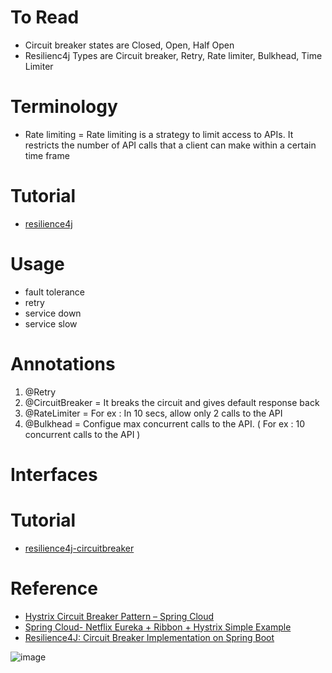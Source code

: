 # To Read
* Circuit breaker states are Closed, Open, Half Open
* Resilienc4j Types are Circuit breaker, Retry, Rate limiter, Bulkhead, Time Limiter
# Terminology
* Rate limiting = Rate limiting is a strategy to limit access to APIs. It restricts the number of API calls that a client can make within a certain time frame
# Tutorial
* [resilience4j](https://resilience4j.readme.io/docs/getting-started)

# Usage
* fault tolerance
* retry 
* service down
* service slow

# Annotations
1. @Retry
2. @CircuitBreaker = It breaks the circuit and gives default response back
3. @RateLimiter = For ex : In 10 secs, allow only 2 calls to the API
4. @Bulkhead = Configue max concurrent calls to the API. ( For ex : 10 concurrent calls to the API )

# Interfaces

# Tutorial
* [resilience4j-circuitbreaker](https://resilience4j.readme.io/docs/circuitbreaker)

# Reference
* [Hystrix Circuit Breaker Pattern – Spring Cloud](https://howtodoinjava.com/spring-cloud/spring-hystrix-circuit-breaker-tutorial/#what-is-circuit-breaker)
* [Spring Cloud- Netflix Eureka + Ribbon + Hystrix Simple Example](https://www.javainuse.com/spring/spring_hystrix)
* [Resilience4J: Circuit Breaker Implementation on Spring Boot](https://medium.com/bliblidotcom-techblog/resilience4j-circuit-breaker-implementation-on-spring-boot-9f8d195a49e0)


![image](https://user-images.githubusercontent.com/7721150/147554842-e993c3ef-08f5-4429-bc39-93fc91f9a073.png)

